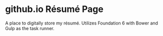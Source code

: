 # github.io Résumé Page

A place to digitally store my résumé. Utilizes Foundation 6 with Bower and Gulp as the task runner.

